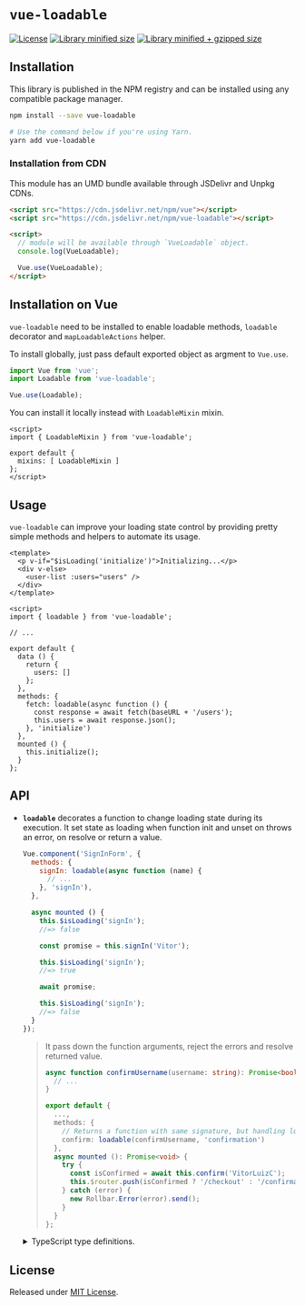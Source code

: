 # `vue-loadable`
[![License](https://badgen.net/github/license/VitorLuizC/vue-loadable)](./LICENSE)
[![Library minified size](https://badgen.net/bundlephobia/min/vue-loadable)](https://bundlephobia.com/result?p=vue-loadable)
[![Library minified + gzipped size](https://badgen.net/bundlephobia/minzip/vue-loadable)](https://bundlephobia.com/result?p=vue-loadable)

## Installation

This library is published in the NPM registry and can be installed using any compatible package manager.

```sh
npm install --save vue-loadable

# Use the command below if you're using Yarn.
yarn add vue-loadable
```

### Installation from CDN

This module has an UMD bundle available through JSDelivr and Unpkg CDNs.

```html
<script src="https://cdn.jsdelivr.net/npm/vue"></script>
<script src="https://cdn.jsdelivr.net/npm/vue-loadable"></script>

<script>
  // module will be available through `VueLoadable` object.
  console.log(VueLoadable);

  Vue.use(VueLoadable);
</script>
```

## Installation on Vue

`vue-loadable` need to be installed to enable loadable methods, `loadable` decorator and `mapLoadableActions` helper.

To install globally, just pass default exported object as argment to `Vue.use`.

```js
import Vue from 'vue';
import Loadable from 'vue-loadable';

Vue.use(Loadable);
```

You can install it locally instead with `LoadableMixin` mixin.

```vue
<script>
import { LoadableMixin } from 'vue-loadable';

export default {
  mixins: [ LoadableMixin ]
};
</script>
```

## Usage

`vue-loadable` can improve your loading state control by providing pretty simple methods and helpers to automate its usage.

```vue
<template>
  <p v-if="$isLoading('initialize')">Initializing...</p>
  <div v-else>
    <user-list :users="users" />
  </div>
</template>

<script>
import { loadable } from 'vue-loadable';

// ...

export default {
  data () {
    return {
      users: []
    };
  },
  methods: {
    fetch: loadable(async function () {
      const response = await fetch(baseURL + '/users');
      this.users = await response.json();
    }, 'initialize')
  },
  mounted () {
    this.initialize();
  }
};
```

## API

- **`loadable`** decorates a function to change loading state during its execution. It set state as loading when function init and unset on throws an error, on resolve or return a value.

  ```js
  Vue.component('SignInForm', {
    methods: {
      signIn: loadable(async function (name) {
        // ...
      }, 'signIn'),
    },

    async mounted () {
      this.$isLoading('signIn');
      //=> false

      const promise = this.signIn('Vitor');

      this.$isLoading('signIn');
      //=> true

      await promise;

      this.$isLoading('signIn');
      //=> false
    }
  });
  ```

  > It pass down the function arguments, reject the errors and resolve returned value.
  > ```ts
  > async function confirmUsername(username: string): Promise<boolean> {
  >   // ...
  > }
  >
  > export default {
  >   ...,
  >   methods: {
  >     // Returns a function with same signature, but handling loading states.
  >     confirm: loadable(confirmUsername, 'confirmation')
  >   },
  >   async mounted (): Promise<void> {
  >     try {
  >       const isConfirmed = await this.confirm('VitorLuizC');
  >       this.$router.push(isConfirmed ? '/checkout' : '/confirmation');
  >     } catch (error) {
  >       new Rollbar.Error(error).send();
  >     }
  >   }
  > };
  > ```

  <details>
    <summary>TypeScript type definitions.</summary>

  <br />

  ```ts
  export default function loadable <Return, Params extends any[]> (
    λ: (this: Vue & LoadableMixin, ...params: Params) => Return | Promise<Return>,
    state?: string,
  ): (this: Vue & LoadableMixin, ...params: Params) => Promise<Return>;
  ```
  </details>

## License

Released under [MIT License](./LICENSE).
